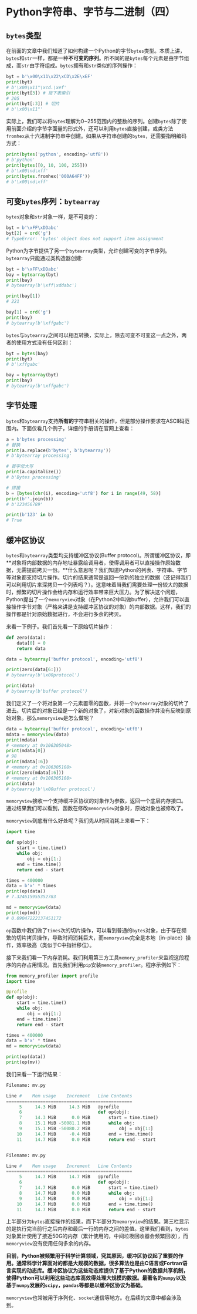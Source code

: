 # Python字符串、字节与二进制（四）

## `bytes`类型

在前面的文章中我们知道了如何构建一个Python的字节`bytes`类型。本质上讲，`bytes`和`str`一样，都是一种**不可变的序列**。所不同的是`bytes`每个元素是由字节组成，而`str`由字符组成。`bytes`拥有和`str`类似的序列操作：

```python
byt = b'\x00\x11\x22\xCD\x2E\xEF'
print(byt)
# b'\x00\x11"\xcd.\xef'
print(byt[3]) # 按下表索引
# 205
print(byt[:3]) # 切片
# b'\x00\x11"'
```

实际上，我们可以将`bytes`理解为0~255范围内的整数的序列。创建`bytes`除了使用前面介绍的字节字面量的形式外，还可以利用`bytes`直接创建，或类方法`fromhex`从十六进制字符串中创建。如果从字符串创建的`bytes`，还需要指明编码方式：

```python
print(bytes('python', encoding='utf8'))
# b'python'
print(bytes([0, 10, 100, 255]))
# b'\x00\nd\xff'
print(bytes.fromhex('000A64FF'))
# b'\x00\nd\xff'
```

## 可变`bytes`序列：`bytearray`

`bytes`对象和`str`对象一样，是不可变的：

```python
byt = b'\xFF\xDDabc'
byt[2] = ord('g')
# TypeError: 'bytes' object does not support item assignment
```

Python为字节提供了另一个`bytearray`类型，允许创建可变的字节序列。`bytearray`只能通过类构造器创建:

```python
byt = b'\xFF\xDDabc'
bay = bytearray(byt)
print(bay)
# bytearray(b'\xff\xddabc')

print(bay[1])
# 221

bay[1] = ord('g')
print(bay)
# bytearray(b'\xffgabc')
```

`bytes`与`bytearray`之间可以相互转换，实际上，除去可变不可变这一点之外，两者的使用方式没有任何区别：

```python
byt = bytes(bay)
print(byt)
# b'\xffgabc'

bay = bytearray(byt)
print(bay)
# bytearray(b'\xffgabc')
```

## 字节处理

`bytes`和`bytearray`支持**所有的**字符串相关的操作，但是部分操作要求在ASCII码范围内。下面仅看几个例子，详细的手册请在官网上查看：

```python
a = b'bytes processing'
# 替换
print(a.replace(b'bytes', b'bytearray'))
# b'bytearray processing'

# 首字母大写
print(a.capitalize())
# b'Bytes processing'

# 拼接
b = [bytes(chr(i), encoding='utf8') for i in range(49, 58)]
print(b''.join(b))
# b'123456789'

print(b'123' in b)
# True
```

## 缓冲区协议

`bytes`和`bytearray`类型均支持缓冲区协议(Buffer protocol)。所谓缓冲区协议，即**对象将内部数据的内存地址暴露给调用者，使得调用者可以直接操作原始数据，无需提前拷贝一份。**什么意思呢？我们知道Python的列表、字符串、字节等对象都支持切片操作。切片的结果通常是返回一份新的独立的数据（还记得我们可以利用切片来深拷贝一个列表吗？）。这意味着当我们需要处理一份较大的数据时，频繁的切片操作会给内存和运行效率带来巨大压力。为了解决这个问题，Python提出了一个`memoryview`对象（在Python2中叫做buffer），允许我们可以直接操作字节对象（严格来讲是支持缓冲区协议的对象）的内部数据。这样，我们的操作都是针对原始数据进行，不会进行多余的拷贝。

来看一下例子。我们首先看一下原始切片操作：

```python
def zero(data):
    data[0] = 0
    return data

data = bytearray('buffer protocol', encoding='utf8')

print(zero(data[6:]))
# bytearray(b'\x00protocol')

print(data)
# bytearray(b'buffer protocol')
```

我们定义了一个将对象第一个元素置零的函数，并将一个`bytearray`对象的切片了进去。切片后的对象已经是一个新的对象了，对新对象的函数操作并没有反映到原始对象。那么`memoryview`是怎么做呢？

```python
data = bytearray('buffer protocol', encoding='utf8')
mdata = memoryview(data)
print(mdata)
# <memory at 0x106305048>
print(mdata[0])
# 98
print(mdata[:6])
# <memory at 0x106305108>
print(zero(mdata[:6]))
# <memory at 0x106305108>
print(data)
# bytearray(b'\x00uffer protocol')
```

`memoryview`接收一个支持缓冲区协议的对象作为参数，返回一个底层内存接口。通过结果我们可以看到，函数在修改`memoryview`对象时，原始对象也被修改了。

`memoryview`到底有什么好处呢？我们先从时间消耗上来看一下：

```python
import time

def op(obj):
    start = time.time()
    while obj:
        obj = obj[1:]
    end = time.time()
    return end - start

times = 400000
data = b'x' * times
print(op(data))
# 7.324615955352783

md = memoryview(data)
print(op(md))
# 0.09047222137451172
```

`op`函数中我们做了`times`次的切片操作，可以看到普通的`bytes`对象，由于存在频繁的切片拷贝操作，导致时间消耗巨大，而`memoryview`完全是本地（in-place）操作，效率极高（类似于C中指针移位）。

接下来我们看一下内存消耗。我们利用第三方工具`memory_profiler`来监视这段程序的内存占用情况。首先我们利用`pip`安装`memory_profiler`。程序示例如下：

```python
from memory_profiler import profile
import time

@profile
def op(obj):
    start = time.time()
    while obj:
        obj = obj[1:]
    end = time.time()
    return end - start

times = 400000
data = b'x' * times
md = memoryview(data)

print(op(data))
print(op(mv))
```

我们来看一下运行结果：

```python
Filename: mv.py

Line #    Mem usage    Increment   Line Contents
================================================
     5     14.3 MiB     14.3 MiB   @profile
     6                             def op(obj):
     7     14.3 MiB      0.0 MiB       start = time.time()
     8     15.1 MiB -50081.1 MiB       while obj:
     9     15.1 MiB -50080.2 MiB           obj = obj[1:]
    10     14.7 MiB     -0.4 MiB       end = time.time()
    11     14.7 MiB      0.0 MiB       return end - start


Filename: mv.py

Line #    Mem usage    Increment   Line Contents
================================================
     5     14.7 MiB     14.7 MiB   @profile
     6                             def op(obj):
     7     14.7 MiB      0.0 MiB       start = time.time()
     8     14.7 MiB      0.0 MiB       while obj:
     9     14.7 MiB      0.0 MiB           obj = obj[1:]
    10     14.7 MiB      0.0 MiB       end = time.time()
    11     14.7 MiB      0.0 MiB       return end - start
```

上半部分为`bytes`直接操作的结果，而下半部分为`memoryview`的结果。第三栏显示的是执行完当前行之后内存和最后一行的内存之间的差值。这里我们看到，`bytes`对象累计使用了接近50G的内存（累计使用的，中间垃圾回收器会频繁回收），而`memoryview`没有使用任何多余的内存。

**目前，Python被频繁用于科学计算领域，究其原因，缓冲区协议起了重要的作用。通常科学计算面对的都是大规模的数据，很多算法也是由C语言或Fortran语言实现的动态库。缓冲区协议为这些动态库提供了基于Python的数据共享机制，使得Python可以利用这些动态库高效得处理大规模的数据。最著名的`numpy`以及基于`numpy`发展的`scipy`，`pandas`等都是以缓冲区协议为基础。**

`memoryview`也常被用于序列化、`socket`通信等地方。在后续的文章中都会涉及到。

